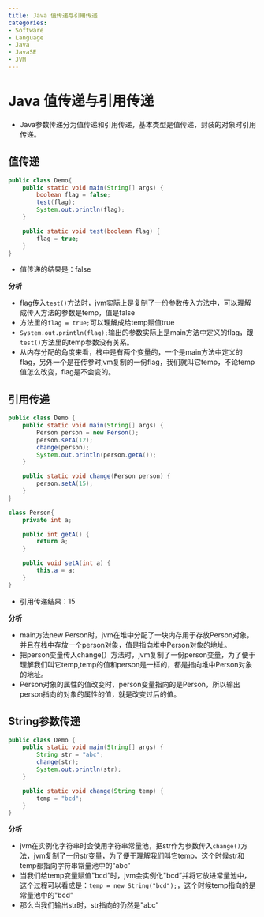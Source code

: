 ```yaml
---
title: Java 值传递与引用传递
categories:
- Software
- Language
- Java
- JavaSE
- JVM
---
```

# Java 值传递与引用传递

-   Java参数传递分为值传递和引用传递，基本类型是值传递，封装的对象时引用传递。

## 值传递

```java
public class Demo{
    public static void main(String[] args) {
        boolean flag = false;
        test(flag);
        System.out.println(flag);
    }

    public static void test(boolean flag) {
        flag = true;
    }
}
```

- 值传递的结果是：false

**分析**

- flag传入`test()`方法时，jvm实际上是复制了一份参数传入方法中，可以理解成传入方法的参数是temp，值是false
- 方法里的`flag = true;`可以理解成给temp赋值true
- `System.out.println(flag);`输出的参数实际上是main方法中定义的flag，跟`test()`方法里的temp参数没有关系。
- 从内存分配的角度来看，栈中是有两个变量的，一个是main方法中定义的flag，另外一个是在传参时jvm复制的一份flag，我们就叫它temp，不论temp值怎么改变，flag是不会变的。

## 引用传递

```java
public class Demo {
    public static void main(String[] args) {
        Person person = new Person();
        person.setA(12);
        change(person);
        System.out.println(person.getA());
    }

    public static void change(Person person) {
        person.setA(15);
    }
}

class Person{
    private int a;

    public int getA() {
        return a;
    }

    public void setA(int a) {
        this.a = a;
    }
}
```

- 引用传递结果：15

**分析**

- main方法new Person时，jvm在堆中分配了一块内存用于存放Person对象，并且在栈中存放一个person对象，值是指向堆中Person对象的地址。
- 把person变量传入change(）方法时，jvm复制了一份person变量，为了便于理解我们叫它temp,temp的值和person是一样的，都是指向堆中Person对象的地址。
- Person对象的属性的值改变时，person变量指向的是Person，所以输出person指向的对象的属性的值，就是改变过后的值。

## String参数传递

```java
public class Demo {
    public static void main(String[] args) {
        String str = "abc";
        change(str);
        System.out.println(str);
    }

    public static void change(String temp) {
        temp = "bcd";
    }
}
```

**分析**

- jvm在实例化字符串时会使用字符串常量池，把str作为参数传入`change()`方法，jvm复制了一份str变量，为了便于理解我们叫它temp，这个时候str和temp都指向字符串常量池中的"abc”
- 当我们给temp变量赋值"bcd”时，jvm会实例化"bcd”并将它放进常量池中，这个过程可以看成是：`temp = new String("bcd");`，这个时候temp指向的是常量池中的"bcd”
- 那么当我们输出str时，str指向的仍然是"abc”